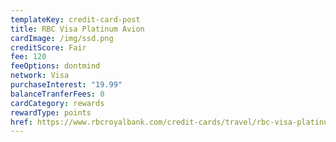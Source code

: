 ```yaml
---
templateKey: credit-card-post
title: RBC Visa Platinum Avion
cardImage: /img/ssd.png
creditScore: Fair
fee: 120
feeOptions: dontmind
network: Visa
purchaseInterest: "19.99"
balanceTranferFees: 0
cardCategory: rewards
rewardType: points
href: https://www.rbcroyalbank.com/credit-cards/travel/rbc-visa-platinum-avion.html
---
```

